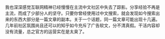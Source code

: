 我也深深感觉互联网精神已经慢慢在主流中文社区中失去了踪影。分享经验不再是主流，而成了少部分人的坚守。只要你曾经使用过中文搜索，就会发现如今搜索出来的东西大部分是一篇文章的副本。关于一个话题，同一篇文章可能出现十几遍。几年前社区氛围尚且还可以的知乎如今充斥了广告软文，分不清真假。干活内容却没有流量，总之官方的运营实在是太臭了。
